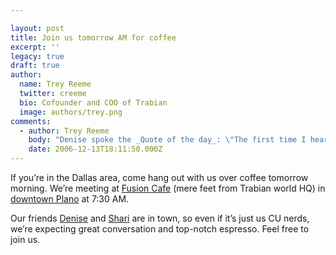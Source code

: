 ```yaml
---

layout: post
title: Join us tomorrow AM for coffee
excerpt: ''
legacy: true
draft: true
author:
  name: Trey Reeme
  twitter: creeme
  bio: Cofounder and COO of Trabian
  image: authors/trey.png
comments:
  - author: Trey Reeme
    body: "Denise spoke the _Quote of the day_: \"The first time I heard about you, I thought Shari said 'Open Sores CU'\""
    date: 2006-12-13T18:11:50.000Z
---
```


<p>If you&#8217;re in the Dallas area, come hang out with us over coffee tomorrow morning.  We&#8217;re meeting at <a href="http://www.fusioncafeinc.com/">Fusion Cafe</a> (mere feet from Trabian world HQ) in <a href="http://maps.google.com/maps?f=q&#38;hl=en&#38;q=1525+k+ave+plano+tx&#38;ie=UTF8&#38;z=15&#38;ll=33.021546,-96.699343&#38;spn=0.016372,0.037766&#38;om=1&#38;iwloc=addr">downtown Plano</a> at 7:30 AM.</p>
<p>Our friends <a href="http://www.denisewymore.com/">Denise</a> and <a href="http://veritycu.blogspot.com/">Shari</a> are in town, so even if it&#8217;s just us CU nerds, we&#8217;re expecting great conversation and top-notch espresso.  Feel free to join us.</p>
